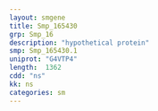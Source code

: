 ```yaml
---
layout: smgene
title: Smp_165430
grp: Smp_16
description: "hypothetical protein"
smp: Smp_165430.1
uniprot: "G4VTP4"
length:  1362
cdd: "ns"
kk: ns
categories: sm
---
```

